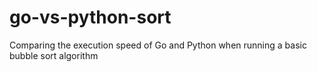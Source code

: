 # go-vs-python-sort
Comparing the execution speed of Go and Python when running a basic bubble sort algorithm
